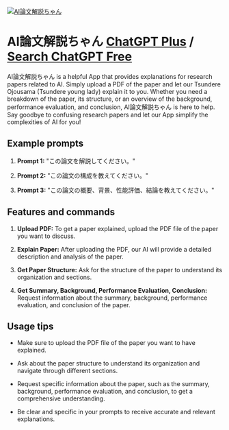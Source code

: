 
[![AI論文解説ちゃん](https://files.oaiusercontent.com/file-iJ3aziJv3F9FkDEGTqd1zt3E?se=2123-10-17T16%3A51%3A33Z&sp=r&sv=2021-08-06&sr=b&rscc=max-age%3D31536000%2C%20immutable&rscd=attachment%3B%20filename%3D22a9d86c-bd7a-4c21-85a9-29bd132ee348.png&sig=lrGSpkXPuRBA/DwOixVyuWj0lxSECxr95KhKvc3KPwQ%3D)](https://chat.openai.com/g/g-QD74k3uGx-ailun-wen-jie-shuo-tiyan)

# AI論文解説ちゃん [ChatGPT Plus](https://chat.openai.com/g/g-QD74k3uGx-ailun-wen-jie-shuo-tiyan) / [Search ChatGPT Free](https://gptcall.net/index.html#/?search=AI%E8%AB%96%E6%96%87%E8%A7%A3%E8%AA%AC%E3%81%A1%E3%82%83%E3%82%93)

AI論文解説ちゃん is a helpful App that provides explanations for research papers related to AI. Simply upload a PDF of the paper and let our Tsundere Ojousama (Tsundere young lady) explain it to you. Whether you need a breakdown of the paper, its structure, or an overview of the background, performance evaluation, and conclusion, AI論文解説ちゃん is here to help. Say goodbye to confusing research papers and let our App simplify the complexities of AI for you!

## Example prompts

1. **Prompt 1:** "この論文を解説してください。"

2. **Prompt 2:** "この論文の構成を教えてください。"

3. **Prompt 3:** "この論文の概要、背景、性能評価、結論を教えてください。"

## Features and commands

1. **Upload PDF:** To get a paper explained, upload the PDF file of the paper you want to discuss.

2. **Explain Paper:** After uploading the PDF, our AI will provide a detailed description and analysis of the paper.

3. **Get Paper Structure:** Ask for the structure of the paper to understand its organization and sections.

4. **Get Summary, Background, Performance Evaluation, Conclusion:** Request information about the summary, background, performance evaluation, and conclusion of the paper.

## Usage tips

- Make sure to upload the PDF file of the paper you want to have explained.

- Ask about the paper structure to understand its organization and navigate through different sections.

- Request specific information about the paper, such as the summary, background, performance evaluation, and conclusion, to get a comprehensive understanding.

- Be clear and specific in your prompts to receive accurate and relevant explanations.


